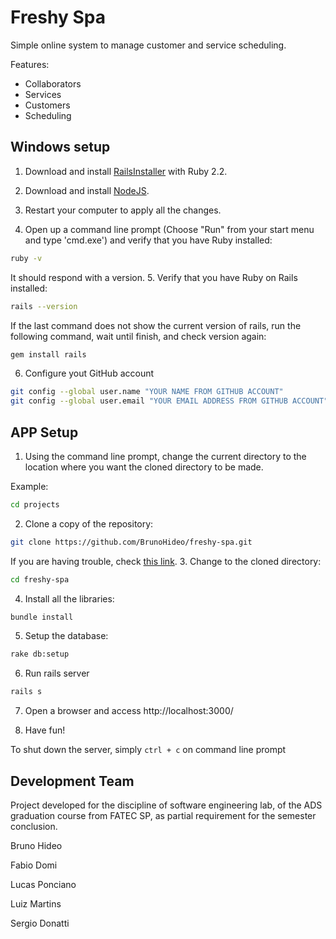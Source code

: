 Freshy Spa
==========

Simple online system to manage customer and service scheduling.

Features:

* Collaborators
* Services
* Customers
* Scheduling

## Windows setup

1. Download and install [RailsInstaller](http://railsinstaller.org/en) with Ruby 2.2.

2. Download and install [NodeJS](https://nodejs.org/en/).

3. Restart your computer to apply all the changes.

4. Open up a command line prompt (Choose "Run" from your start menu and type 'cmd.exe') and verify that you have Ruby installed:

  ```sh
  ruby -v
  ```
  It should respond with a version.
5. Verify that you have Ruby on Rails installed:

  ```sh
  rails --version
  ```
  If the last command does not show the current version of rails, run the following command, wait until finish, and check version again:

  ```sh
  gem install rails
  ```
6. Configure yout GitHub account

  ```sh
  git config --global user.name "YOUR NAME FROM GITHUB ACCOUNT"
  git config --global user.email "YOUR EMAIL ADDRESS FROM GITHUB ACCOUNT"
  ```

## APP Setup

1. Using the command line prompt, change the current directory to the location where you want the cloned directory to be made.

  Example:
  ```sh
  cd projects
  ```
2. Clone a copy of the repository:

  ```sh
  git clone https://github.com/BrunoHideo/freshy-spa.git
  ```
  If you are having trouble, check [this link](https://help.github.com/articles/cloning-a-repository/).
3. Change to the cloned directory:

  ```sh
  cd freshy-spa
  ```
4. Install all the libraries:

  ```sh
  bundle install
  ```
5. Setup the database:

  ```sh
  rake db:setup
  ```
6. Run rails server

  ```sh
  rails s
  ```
7. Open a browser and access http://localhost:3000/

8. Have fun!

To shut down the server, simply `ctrl + c` on command line prompt

## Development Team

Project developed for the discipline of software engineering lab, of the ADS graduation course from FATEC SP, as partial requirement for the semester conclusion.

Bruno Hideo

Fabio Domi

Lucas Ponciano

Luiz Martins

Sergio Donatti
